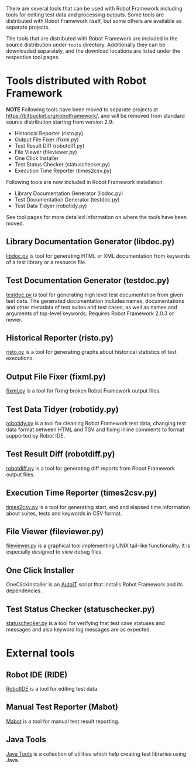 

There are several tools that can be used with Robot Framework including tools for
editing test data and processing outputs. Some tools are distributed with Robot
Framework itself, but some others are available as separate projects.

The tools that are distributed with Robot Framework are included in the source
distribution under `tools` directory. Additionally they can be downloaded separately,
and the download locations are listed under the respective tool pages.


# Tools distributed with Robot Framework #

**NOTE** Following tools have been moved to separate projects at https://bitbucket.org/robotframework/,
and will be removed from standard source distribution starting from version 2.9:
- Historical Reporter (risto.py)
- Output File Fixer (fixml.py)
- Test Result Diff (robotdiff.py)
- File Viewer (fileviewer.py)
- One Click Installer
- Test Status Checker (statuschecker.py)
- Execution Time Reporter (times2csv.py)

Following tools are now included in Robot Framework installation:
- Library Documentation Generator (libdoc.py)
- Test Documentation Generator (testdoc.py)
- Test Data Tidyer (robotidy.py)

See tool pages for more detailed information on where the tools have been moved.

## Library Documentation Generator (libdoc.py) ##

[libdoc.py](LibraryDocumentationTool.md) is tool for generating HTML or XML documentation from keywords of a test library or a resource file.

## Test Documentation Generator (testdoc.py) ##

[testdoc.py](TestDataDocumentationTool.md) is tool for generating high level test documentation from given test data. The generated documentation includes names, documentations and other metadata of test suites and test cases, as well as names and arguments of top-level keywords. Requires Robot Framework 2.0.3 or newer.

## Historical Reporter (risto.py) ##

[risto.py](HistoricalReportingTool.md) is a tool for generating graphs about historical statistics of test executions.

## Output File Fixer (fixml.py) ##

[fixml.py](OutputFileFixingTool.md) is a tool for fixing broken Robot Framework output files.

## Test Data Tidyer (robotidy.py) ##

[robotidy.py](TestDataTidyingTool.md) is a tool for cleaning Robot Framework test data, changing test data format between HTML and TSV and fixing inline comments to format supported by Robot IDE.

## Test Result Diff (robotdiff.py) ##

[robotdiff.py](TestResultDiffingTool.md) is a tool for generating diff reports from Robot Framework output files.

## Execution Time Reporter (times2csv.py) ##

[times2csv.py](ExecutionTimeReportingTool.md) is a tool for generating start, end and elapsed time information about suites, tests and keywords in CSV format.

## File Viewer (fileviewer.py) ##

[fileviewer.py](FileViewingTool.md) is a graphical tool implementing UNIX tail-like functionality. It is especially designed to view debug files

## One Click Installer ##

OneClickInstaller is an [AutoIT](http://www.autoitscript.com/autoit3/) script that installs Robot Framework and its dependencies.

## Test Status Checker (statuschecker.py) ##

[statuschecker.py](TestStatusCheckerTool.md) is a tool for verifying that test case statuses and messages and also keyword log messages are as expected.


# External tools #

## Robot IDE (RIDE) ##

[RobotIDE](http://code.google.com/p/robotframework-ride) is a tool for editing test data.

## Manual Test Reporter (Mabot) ##

[Mabot](http://code.google.com/p/robotframework-mabot/) is a tool for manual test result reporting.

## Java Tools ##

[Java Tools](http://code.google.com/p/robotframework-javatools/) is a collection of utilities which help creating test libraries using Java.
